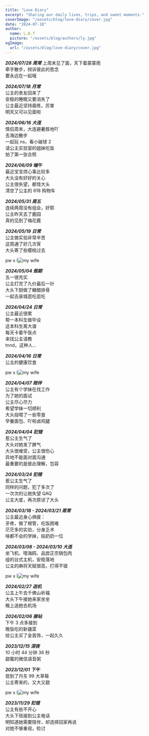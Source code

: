 ```yaml
---
title: "Love Diary"
excerpt: "Sharing our daily lives, trips, and sweet moments."
coverImage: "/assets/blog/love-diary/cover.jpg"
date: "2024-07-18"
author:
  name: L.D.T
  picture: "/assets/blog/authors/ly.jpg"
ogImage:
  url: "/assets/blog/love-diary/cover.jpg"
---
```


**_2024/07/28 周常_**
上周末见了面，天下着蒙蒙雨  
牵手散步，倾诉彼此的思念  
要永远在一起哦

**_2024/07/18 月常_**  
公主的舍友回来了  
安稳的睡眠又要消失了  
公主最近坚持晨练，厉害  
明天又可以见面啦

**_2024/06/16 大连_**  
情侣周末，大连避暑胜地吖  
去海边散步  
一起玩 ns，看小破球 2  
请公主实验室的姐妹吃饭  
拍了第一张合照

**_2024/06/09 端午_**  
最近宝宝烦心事比较多  
大头没有好好的关心  
公主很失望，都怪大头  
清空了公主的 618 购物车

**_2024/05/31 周五_**  
连续两周没有组会，好耶  
公主昨天去了鹿园  
真的见到了梅花鹿

**_2024/05/19 日常_**  
公主做实验非常辛苦  
这周通了好几次宵  
大头寄了些樱桃过去

pw x l![my wife](/assets/blog/love-diary/wx_20240519131853.jpg "山东樱桃")

**_2024/05/04 假期_**  
五一很充实  
公主打完了九价最后一针  
大头下厨做了糖醋排骨  
一起去泉城逛吃逛吃

**_2024/04/24 日常_**  
公主最近很累  
帮一本科生做毕设  
这本科生离大谱  
每天卡着午饭点  
来找公主请教  
tnnd，这种人...

**_2024/04/16 日常_**  
公主的健康饮食

pw x l![my wife](/assets/blog/love-diary/wx_20240416130226.jpg "健康饮食")

**_2024/04/07 陪伴_**  
公主有个学妹在找工作  
为了她的面试  
公主尽心尽力  
希望学妹一切顺利  
大头投喂了一些零食  
早餐面包、吖啦卤鸡腿

**_2024/04/04 犯错_**  
惹公主生气了  
大头对她发了脾气  
大头很难受，公主很伤心  
异地不能面对面沟通  
最重要的是彼此理解，包容

**_2024/03/24 犯错_**  
惹公主生气了  
同样的问题，犯了多次了  
一次次的让她失望 QAQ  
公主大度，再次原谅了大头

**_2024/03/18 - 2024/03/21 周常_**  
公主最近身心俱疲：  
牙疼，做了根管，吃饭困难  
茫茫多的实验，分身乏术  
啥都不会的学妹，姑奶奶一位

**_2024/03/08 - 2024/03/10 大连_**  
坐飞机、喂海鸥、品尝正宗锅包肉  
组的台式主机，安稳落地  
公主的麻将天赋很高，打得不错

pw x l![my wife](/assets/blog/love-diary/wx_20240315141718.jpg "边看甄嬛边用膳")

**_2024/02/27 送机_**  
公主上午去千佛山祈福  
大头下午接她来家坐坐  
晚上送她去机场

**_2024/02/06 接站_**  
下午 3 点多接到  
晚饭吃的新疆菜  
给公主买了金首饰，一起久久

**_2023/12/15 深夜_**  
10 小时 44 分钟 36 秒  
甜蜜的微信语音粥

**_2023/12/01 下午_**  
尝到了丹东 99 大草莓  
公主寄来的，又大又甜

pw x l![my wife](/assets/blog/love-diary/wx_20240315141707.jpg "丹东99")

**_2023/11/29 犯错_**  
公主有些不开心  
大头下班接到公主电话  
明知道她需要陪伴，却选择回家再说  
对她不够重视，检讨

